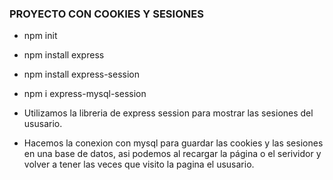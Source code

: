 ### PROYECTO CON COOKIES Y SESIONES

- npm init
- npm install express
- npm install express-session
- npm i express-mysql-session

- Utilizamos la libreria de express session para mostrar las sesiones del ususario.
- Hacemos la conexion con mysql para guardar las cookies y las sesiones en  una base de datos,  asi podemos al recargar la página o el serividor  y volver a tener las veces que visito la pagina el ususario.

